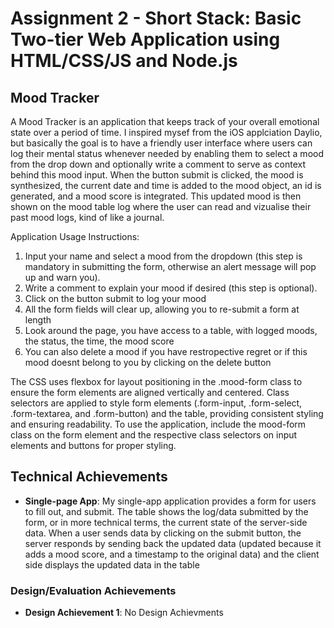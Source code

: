 Assignment 2 - Short Stack: Basic Two-tier Web Application using HTML/CSS/JS and Node.js  
===
## Mood Tracker
A Mood Tracker is an application that keeps track of your overall emotional state over a period of time. I inspired mysef from the iOS applciation Daylio, but basically the goal is to have a friendly user interface where users can log their mental status whenever needed by enabling them to select a mood from the drop down and optionally write a comment to serve as context behind this mood input. When the button submit is clicked, the mood is synthesized, the current date and time is added to the mood object, an id is generated, and a mood score is integrated. This updated mood is then shown on the mood table log where the user can read and vizualise their past mood logs, kind of like a journal. 

Application Usage Instructions:
1. Input your name and select a mood from the dropdown (this step is mandatory in submitting the form, otherwise an alert message will pop up and warn you).
2. Write a comment to explain your mood if desired (this step is optional).
3. Click on the button submit to log your mood
4. All the form fields will clear up, allowing you to re-submit a form at length
5. Look around the page, you have access to a table, with logged moods, the status, the time, the mood score
6. You can also delete a mood if you have restropective regret or if this mood doesnt belong to you by clicking on the delete button

The CSS uses flexbox for layout positioning in the .mood-form class to ensure the form elements are aligned vertically and centered. Class selectors are applied to style form elements (.form-input, .form-select, .form-textarea, and .form-button) and the table, providing consistent styling and ensuring readability. To use the application, include the mood-form class on the form element and the respective class selectors on input elements and buttons for proper styling.

## Technical Achievements
- **Single-page App**: My single-app application provides a form for users to fill out, and submit. The table shows the log/data submitted by the form, or in more technical terms, the current state of the server-side data. When a user sends data by clicking on the submit button, the server responds by sending back the updated data (updated because it adds a mood score, and a timestamp to the original data) and the client side displays the updated data in the table

### Design/Evaluation Achievements
- **Design Achievement 1**: No Design Achievments
